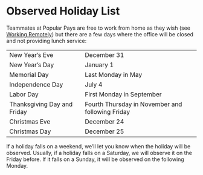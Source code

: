 # Observed Holiday List
Teammates at Popular Pays are free to work from home as they wish (see [Working Remotely](https://github.com/clef/handbook/blob/master/Employment%20Policies/Working%20Remotely.md)) but there are a few days where the office will be closed and not providing lunch service:

<table>
  <tr>
    <td>New Year’s Eve</td>
    <td>December 31</td>
  </tr>
<tr>
    <td>New Year’s Day</td>
    <td>January 1</td>
  </tr>
  <tr>
    <td>Memorial Day</td>
    <td>Last Monday in May</td>
  </tr>
  <tr>
    <td>Independence Day</td>
    <td>July 4</td>
  </tr>
  <tr>
    <td>Labor Day</td>
    <td>First Monday in September</td>
  </tr>
  <tr>
    <td>Thanksgiving Day and Friday</td>
    <td>Fourth Thursday in November and following Friday</td>
  </tr>
  <tr>
    <td>Christmas Eve</td>
    <td>December 24</td>
  </tr>
  <tr>
    <td>Christmas Day</td>
    <td>December 25</td>
  </tr>
</table>


If a holiday falls on a weekend, we’ll let you know when the holiday will be observed. Usually, if a holiday falls on a Saturday, we will observe it on the Friday before. If it falls on a Sunday, it will be observed on the following Monday.
